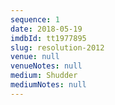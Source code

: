 ```yaml
---
sequence: 1
date: 2018-05-19
imdbId: tt1977895
slug: resolution-2012
venue: null
venueNotes: null
medium: Shudder
mediumNotes: null
---
```


